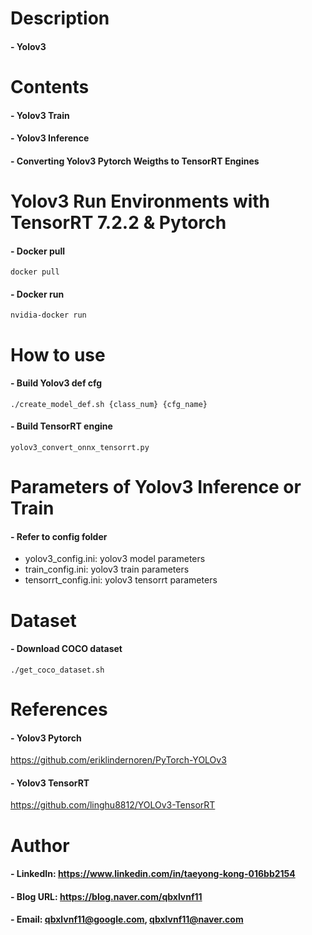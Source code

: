 
Description
=============

#### - Yolov3

Contents
=============

#### - Yolov3 Train
#### - Yolov3 Inference
#### - Converting Yolov3 Pytorch Weigths to TensorRT Engines 

Yolov3 Run Environments with TensorRT 7.2.2 & Pytorch
=============

#### - Docker pull
```
docker pull 
```

#### - Docker run
```
nvidia-docker run 
```

How to use
=============

#### - Build Yolov3 def cfg
```
./create_model_def.sh {class_num} {cfg_name}
```

#### - Build TensorRT engine
```
yolov3_convert_onnx_tensorrt.py
```

Parameters of Yolov3 Inference or Train
=============
#### - Refer to config folder
- yolov3_config.ini: yolov3 model parameters
- train_config.ini: yolov3 train parameters
- tensorrt_config.ini: yolov3 tensorrt parameters

Dataset
=============

#### - Download COCO dataset
```
./get_coco_dataset.sh
```

References
=============

#### - Yolov3 Pytorch

https://github.com/eriklindernoren/PyTorch-YOLOv3

#### - Yolov3 TensorRT

https://github.com/linghu8812/YOLOv3-TensorRT


Author
=============

#### - LinkedIn: https://www.linkedin.com/in/taeyong-kong-016bb2154

#### - Blog URL: https://blog.naver.com/qbxlvnf11

#### - Email: qbxlvnf11@google.com, qbxlvnf11@naver.com
